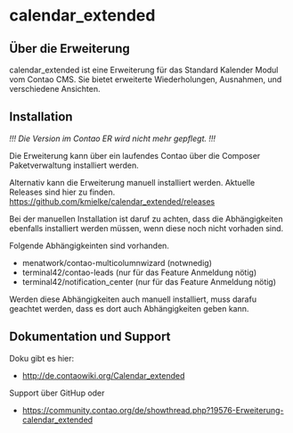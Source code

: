 calendar_extended
=================

Über die Erweiterung
--------------------

calendar_extended ist eine Erweiterung für das Standard Kalender Modul vom Contao CMS. Sie bietet erweiterte Wiederholungen,
Ausnahmen, und verschiedene Ansichten.


Installation
------------

*!!! Die Version im Contao ER wird nicht mehr gepflegt. !!!*

Die Erweiterung kann über ein laufendes Contao über die Composer Paketverwaltung installiert werden.


Alternativ kann die Erweiterung manuell installiert werden. Aktuelle Releases sind hier zu finden.
https://github.com/kmielke/calendar_extended/releases

Bei der manuellen Installation ist daruf zu achten, dass die Abhängigkeiten ebenfalls installiert werden müssen,
wenn diese noch nicht vorhaden sind.

Folgende Abhängigkeinten sind vorhanden.
 - menatwork/contao-multicolumnwizard (notwnedig)
 - terminal42/contao-leads (nur für das Feature Anmeldung nötig)
 - terminal42/notification_center (nur für das Feature Anmeldung nötig)

Werden diese Abhängigkeiten auch manuell installiert, muss darafu geachtet werden,
dass es dort auch Abhängigkeiten geben kann.


Dokumentation und Support
-------------------------

Doku gibt es hier:
- http://de.contaowiki.org/Calendar_extended

Support über GitHup oder 
- https://community.contao.org/de/showthread.php?19576-Erweiterung-calendar_extended